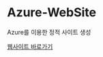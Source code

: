 # Azure-WebSite
Azure를 이용한 정적 사이트 생성


[웹사이트 바로가기](https://kind-tree-040a6a110.4.azurestaticapps.net/)
